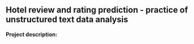 ## Hotel review and rating prediction - practice of unstructured text data analysis

**Project description:**  
